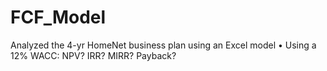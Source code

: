 # FCF_Model

Analyzed the 4-yr HomeNet business plan using an Excel model
• Using a 12% WACC: NPV? IRR? MIRR? Payback?

